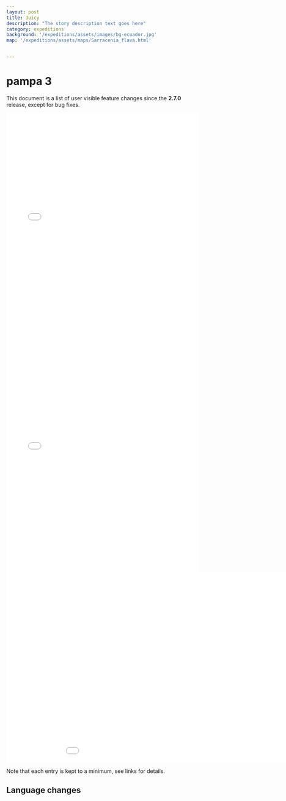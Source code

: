 ```yaml
---
layout: post
title: Juicy
description: "The story description text goes here"
category: expeditions
background: '/expeditions/assets/images/bg-ecuador.jpg'
map: '/expeditions/assets/maps/Sarracenia_flava.html'


---
```


# pampa 3

This document is a list of user visible feature changes
since the **2.7.0** release, except for bug fixes.

<iframe src="./expeditions/assets/maps/Sarracenia_flava.html" height="600px" width="100%" style="border:none;"></iframe>

<iframe src="/expeditions/assets/maps/Sarracenia_flava.html" height="600px" width="100%" style="border:none;"></iframe>

<iframe src="url('{{ page.map | prepend: site.baseurl | replace: '//', '/' }}')" style="width: 1000px; height: 500px; border: 0px"></iframe>





Note that each entry is kept to a minimum, see links for details.

## Language changes
